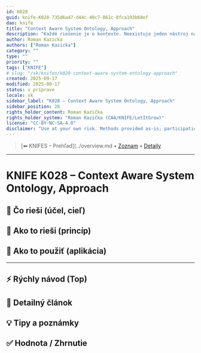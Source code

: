 ```yaml
---
id: K028
guid: knife-K028-735d6a47-d44c-40c7-861c-8fca193b68ef
dao: knife
title: "Context Aware System Ontology, Approach"
description: "Každé riešenie je o kontexte. Neexistuje jeden nástroj na vštky problémy. Toto zasahuje do filozofie."
author: Roman Kazicka
authors: ["Roman Kazicka"]
category: ""
type: ""
priority: ""
tags: ["KNIFE"]
# slug: "/sk/knifes/k028-context-aware-system-ontology-approach"
created: 2025-09-17
modified: 2025-09-17
status: v príprave
locale: sk
sidebar_label: "K028 – Context Aware System Ontology, Approach"
sidebar_position: 28
rights_holder_content: Roman Kazička
rights_holder_system: "Roman Kazička (CAA/KNIFE/LetItGrow)"
license: "CC-BY-NC-SA-4.0"
disclaimer: "Use at your own risk. Methods provided as-is; participation is voluntary and context-aware."
---
```

<!-- body:start -->

<!-- nav:knifes -->
> [⬅ KNIFES – Prehľad](../overview.md • [Zoznam](../KNIFE_Overview_List.md) • [Detaily](../KNIFE_Overview_Details.md)
---
# KNIFE K028 – Context Aware System Ontology, Approach

## 🎯 Čo rieši (účel, cieľ)

## 🧩 Ako to rieši (princíp)

## 🧪 Ako to použiť (aplikácia)

---

## ⚡ Rýchly návod (Top)

## 📜 Detailný článok

## 💡 Tipy a poznámky

## ✅ Hodnota / Zhrnutie
